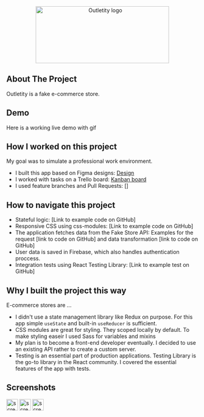 <div style="text-align:center">
<img src="./src/assets/png/logo.png" alt="Outletity logo" width="350" height="150"/>
</div>

## About The Project
Outletity is a fake e-commerce store.

## Demo
Here is a working live demo with gif
## How I worked on this project
My goal was to simulate a professional work environment.
- I built this app based on Figma designs: [Design](https://www.figma.com/file/HEgT03d9Kht0SUWiPWVvD3/Untitled?node-id=0%3A1)
- I worked with tasks on a Trello board: [Kanban board]()
- I used feature branches and Pull Requests: []
## How to navigate this project
- Stateful logic: [Link to example code on GitHub]
- Responsive CSS using css-modules: [Link to example code on GitHub]
- The application fetches data from the Fake Store API: Examples for the request [link to code on
GitHub] and data transformation [link to code on GitHub]
- User data is saved in Firebase, which also handles authentication proccess. 
- Integration tests using React Testing Library: [Link to example test on GitHub]
## Why I built the project this way
E-commerce stores are ...

- I didn't use a state management library like Redux on purpose. For this app simple `useState` and built-in `useReducer` is sufficient. 
- CSS modules are great for styling. They scoped locally by default. To make styling easeir I used Sass for variables and mixins 
- My plan is to become a front-end developer eventually. I decided to use an existing API rather to create a custom server.
- Testing is an essential part of production applications. Testing Library is the go-to library in the React community. I covered the essential features of the app with tests.
## Screenshots

<img src="link.png" alt="screenshot" width="30" height="30"/>
<img src="link.png" alt="screenshot" width="30" height="30"/>
<img src="link.png" alt="screenshot" width="30" height="30"/>

